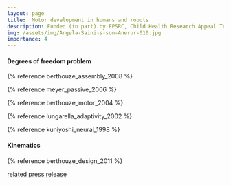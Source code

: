```yaml
---
layout: page
title: 	Motor development in humans and robots
description: Funded (in part) by EPSRC, Child Health Research Appeal Trust, Japanese Society for the Promotion of Science (Kakenhi). 
img: /assets/img/Angela-Saini-s-son-Anerur-010.jpg
importance: 4
---
```




<h4>Degrees of freedom problem</h4>

{% reference berthouze_assembly_2008 %}

{% reference meyer_passive_2006 %}

{% reference berthouze_motor_2004 %}

{% reference lungarella_adaptivity_2002 %}

{% reference kuniyoshi_neural_1998 %}



<h4>Kinematics</h4>

{% reference berthouze_design_2011 %}

[related press release](https://www.theguardian.com/science/2013/dec/08/newborn-babies-more-developed-cognitive-development)

